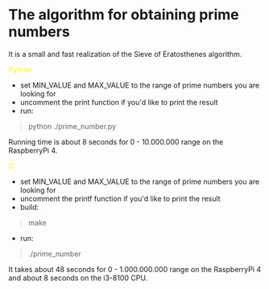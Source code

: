 # The algorithm for obtaining prime numbers

It is a small and fast realization of the Sieve of Eratosthenes algorithm.


<span style="color:yellow">Python</span>

- set MIN_VALUE and MAX_VALUE to the range of prime numbers you are looking for
- uncomment the print function if you'd like to print the result
- run:
> python ./prime_number.py

Running time is about 8 seconds for 0 - 10.000.000 range on the RaspberryPi 4.

<span style="color:yellow">C</span>

- set MIN_VALUE and MAX_VALUE to the range of prime numbers you are looking for
- uncomment the printf function if you'd like to print the result
- build:
> make
- run:
> ./prime_number

It takes about 48 seconds for 0 - 1.000.000.000 range on the RaspberryPi 4 and about 8 seconds on the i3-8100 CPU.

